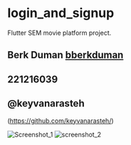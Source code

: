 # login_and_signup

Flutter SEM movie platform project.

## Berk Duman [bberkduman](https://github.com/bberkduman)
## 221216039
## @keyvanarasteh

(https://github.com/keyvanarasteh/)



![Screenshot_1](https://github.com/bberkduman/Screen-Dev/assets/148946237/6f4c70c7-6770-4ce6-a824-d64daea3d02d)
![screenshot_2](https://github.com/bberkduman/Screen-Dev/assets/148946237/12ae283a-94d3-4aa1-a199-dd895d466732)

